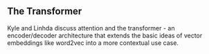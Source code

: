 ## The Transformer

Kyle and Linhda discuss attention and the transformer - an encoder/decoder architecture that extends the basic ideas of vector embeddings like word2vec into a more contextual use case.

